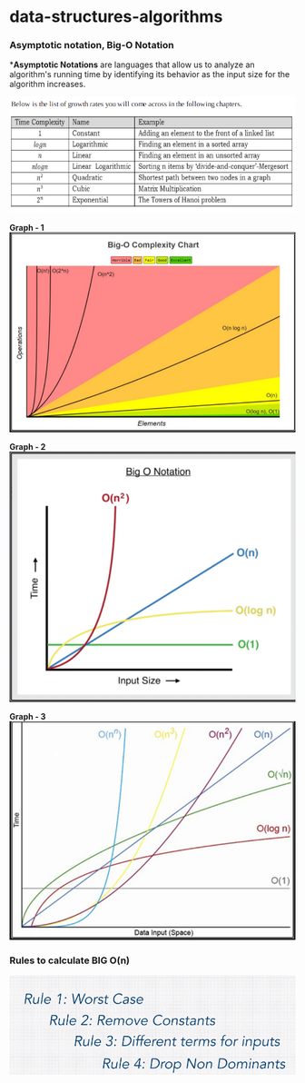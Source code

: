 # data-structures-algorithms
### Asymptotic notation, Big-O Notation
***Asymptotic Notations** are languages that allow us to analyze an algorithm's running time by identifying its behavior as the input size for the algorithm increases.

![img.png](images/img_1.png)

**Graph - 1**
![img_3.png](images/img_3.png)

**Graph - 2**
![img_4.png](images/img_4.png)

**Graph - 3**
![img.png](images/img_5.png)

### Rules to calculate BIG O(n)
![img_2.png](images/img_2.png)
